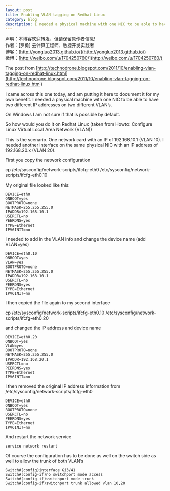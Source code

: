 ```yaml
---
layout: post
title: Enabling VLAN tagging on Redhat Linux
category: blog
description: I needed a physical machine with one NIC to be able to have two different IP addresses on two different VLAN’s.
---
```


声明：本博客欢迎转发，但请保留原作者信息!      
作者：[罗勇] 云计算工程师、敏捷开发实践者    
博客：[http://yongluo2013.github.io/](http://yongluo2013.github.io/)    
微博：[http://weibo.com/u/1704250760/](http://weibo.com/u/1704250760/)  

The post from [http://technodrone.blogspot.com/2011/10/enabling-vlan-tagging-on-redhat-linux.html](http://technodrone.blogspot.com/2011/10/enabling-vlan-tagging-on-redhat-linux.html)    

I came across this one today, and am putting it here to document it for my own benefit. I needed a physical machine with one NIC to be able to have two different IP addresses on two different VLAN’s.

On Windows I am not sure if that is possible by default.

So how would you do it on Redhat Linux (taken from Howto: Configure Linux Virtual Local Area Network (VLAN))

This is the scenario. One network card with an IP of 192.168.10.1 (VLAN 10). I needed another interface on the same physical NIC with an IP address of 192.168.20.x (VLAN 20).

First you copy the network configuration

cp /etc/sysconfig/network-scripts/ifcfg-eth0 /etc/sysconfig/network-scripts/ifcfg-eth0.10

My original file looked like this:

```
DEVICE=eth0
ONBOOT=yes
BOOTPROTO=none
NETMASK=255.255.255.0
IPADDR=192.168.10.1
USERCTL=no
PEERDNS=yes
TYPE=Ethernet
IPV6INIT=no

```

I needed to add in the VLAN info and change the device name (add VLAN=yes) 

```
DEVICE=eth0.10
ONBOOT=yes
VLAN=yes
BOOTPROTO=none
NETMASK=255.255.255.0
IPADDR=192.168.10.1
USERCTL=no
PEERDNS=yes
TYPE=Ethernet
IPV6INIT=no
```
I then copied the file again to my second interface 

cp /etc/sysconfig/network-scripts/ifcfg-eth0.10 /etc/sysconfig/network-scripts/ifcfg-eth0.20

and changed the IP address and device name

```
DEVICE=eth0.20
ONBOOT=yes
VLAN=yes
BOOTPROTO=none
NETMASK=255.255.255.0
IPADDR=192.168.20.1
USERCTL=no
PEERDNS=yes
TYPE=Ethernet
IPV6INIT=no
```

I then removed the original IP address information from 
/etc/sysconfig/network-scripts/ifcfg-eth0

```
DEVICE=eth0
ONBOOT=yes
BOOTPROTO=none
USERCTL=no
PEERDNS=yes
TYPE=Ethernet
IPV6INIT=no
```

And restart the network service

```
service network restart

```
Of course the configuration has to be done as well on the switch side as well to allow the trunk of both VLAN’s

```
Switch#(config)interface Gi3/41
Switch#(config-if)no switchport mode access
Switch#(config-if)switchport mode trunk
Switch#(config-if)switchport trunk allowed vlan 10,20     
```
